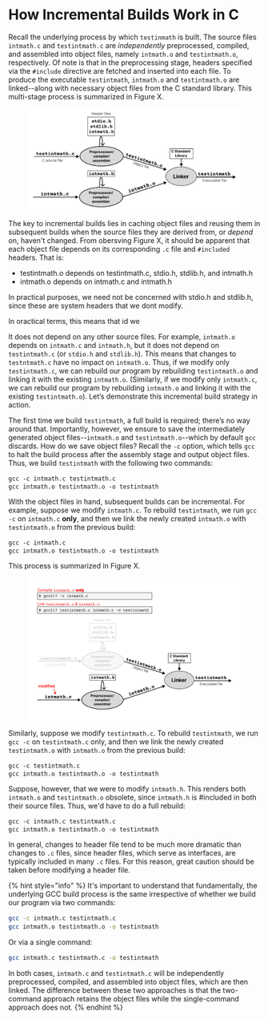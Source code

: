 # How Incremental Builds Work in C

Recall the underlying process by which `testinmath` is built.  The source files `intmath.c` and `testintmath.c` are _independently_ preprocessed, compiled, and assembled into object files, namely `intmath.o` and `testintmath.o`, respectively. Of note is that in the preprocessing stage, headers specified via the `#include` directive are fetched and inserted into each file. To produce the executable `testintmath`, `intmath.o` and `testintmath.o` are linked--along with necessary object files from the C standard library. This multi-stage process is summarized in Figure X.

<figure><img src="../.gitbook/assets/Frame 31 (2).png" alt=""><figcaption></figcaption></figure>

The key to incremental builds lies in caching object files and reusing them in subsequent builds when the source files they are derived from, or _depend_ on, haven't changed. From obersving Figure X, it should be apparent that each object file depends on its corresponding `.c` file and `#included` headers. That is:

- testintmath.o depends on testintmath.c, stdio.h, stdlib.h, and intmath.h 
- intmath.o depends on intmath.c and intmath.h 

In practical purposes, we need not be concerned with stdio.h and stdlib.h, since these are system headers that we dont modify. 

In oractical terms, this means that id we 


It does not depend on any other source files. For example, `intmath.o` depends on `intmath.c` and `intmath.h`, but it does not depend on `testintmath.c` (or `stdio.h` and `stdlib.h`). This means that changes to `testntmath.c` have no impact on `intmath.o`. Thus, if we modify only `testintmath.c`, we can rebuild our program by rebuilding `testintmath.o` and linking it with the existing `intmath.o`. (Similarly, if we modify only `intmath.c`, we can rebuild our program by rebuilding `intmath.o` and linking it with the existing `testintmath.o`). Let’s demonstrate this incremental build strategy in action.

The first time we build `testintmath`, a full build is required; there’s no way around that. Importantly, however, we ensure to save the intermediately generated object files--`intmath.o` and `testintmath.o`--which by default `gcc` discards. How do we save object files? Recall the `-c` option, which tells `gcc` to halt the build process after the assembly stage and output object files. Thus, we build `testintmath` with the following two commands:

```
gcc -c intmath.c testintmath.c
gcc intmath.o testintmath.o -o testintmath
```

With the object files in hand, subsequent builds can be incremental. For example, suppose we modify `intmath.c`. To rebuild `testintmath`, we run `gcc -c` on `intmath.c` **only**, and then we link the newly created `intmath.o` with `testintmath.o` from the previous build:

```
gcc -c intmath.c
gcc intmath.o testintmath.o -o testintmath
```

This process is summarized in Figure X.

<figure><img src="../.gitbook/assets/Frame 34.png" alt=""><figcaption></figcaption></figure>

Similarly, suppose we modify `testintmath.c`. To rebuild `testintmath`, we run `gcc -c` on `testintmath.c` only, and then we link the newly created `testintmath.o` with `intmath.o` from the previous build:

```
gcc -c testintmath.c
gcc intmath.o testintmath.o -o testintmath
```

Suppose, however, that we were to modify `intmath.h`. This renders both `intmath.o` and `testintmath.o` obsolete, since `intmath.h` is #included in both their source files. Thus, we'd have to do a full rebuild:

```
gcc -c intmath.c testintmath.c
gcc intmath.o testintmath.o -o testintmath
```

In general, changes to header file tend to be much more dramatic than changes to `.c` files, since header files, which serve as interfaces, are typically included in many `.c` files. For this reason, great caution should be taken before modifying a header file.

{% hint style="info" %}
It's important to understand that fundamentally, the underlying GCC build process is the same irrespective of whether we build our program via two commands:

```bash
gcc -c intmath.c testintmath.c
gcc intmath.o testintmath.o -o testintmath
```

Or via a single command:

```bash
gcc intmath.c testintmath.c -o testintmath
```

In both cases, `intmath.c` and `testintmath.c` will be independently preprocessed, compiled, and assembled into object files, which are then linked. The difference between these two approaches is that the two-command approach retains the object files while the single-command approach does not.
{% endhint %}
